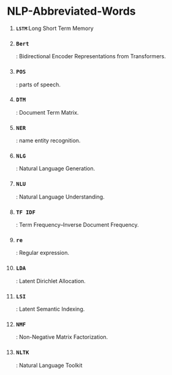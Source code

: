# NLP-Abbreviated-Words

<ol>
<li><b><code>LSTM</code></b>:Long Short Term Memory</li>
<li><b><h3><code>Bert</code></h3></b>: Bidirectional Encoder Representations from Transformers.</li>
<li><b><h3><code>POS</code></h3></b>: parts of speech.</li>
<li><b><h3><code>DTM</code></h3></b>: Document Term Matrix.</li>
<li><b><h3><code>NER</code></h3></b>: name entity recognition.</li>
<li><b><h3><code>NLG</code></h3></b>: Natural Language Generation.</li>
<li><b><h3><code>NLU</code></h3></b>: Natural Language Understanding.</li>
<li><b><h3><code>TF IDF</code></h3></b>: Term Frequency–Inverse Document Frequency.</li>
<li><b><h3><code>re</code></h3></b>: Regular expression.</li>
<li><b><h3><code>LDA</code></h3></b>: Latent Dirichlet Allocation.</li>
<li><b><h3><code>LSI</code></h3></b>: Latent Semantic Indexing.</li>
<li><b><h3><code>NMF</code></h3></b>: Non-Negative Matrix Factorization.</li>
<li><b><h3><code>NLTK</code></h3></b>: Natural Language Toolkit</li>

</ol>
